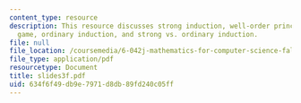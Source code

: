 ```yaml
---
content_type: resource
description: This resource discusses strong induction, well-order principle, unstacking
  game, ordinary induction, and strong vs. ordinary induction.
file: null
file_location: /coursemedia/6-042j-mathematics-for-computer-science-fall-2005/634f6f49db9e7971d8db89fd240c05ff_slides3f.pdf
file_type: application/pdf
resourcetype: Document
title: slides3f.pdf
uid: 634f6f49-db9e-7971-d8db-89fd240c05ff
---
```

